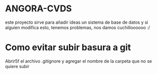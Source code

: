 # ANGORA-CVDS
este proyecto sirve para añadir ideas un sistema de base de datos y si alguien modifica esto, tenemos problemas, nos damos cuchilloooooo :/

# Como evitar subir basura a git 
Abrir5f el archivo .gitignore y agregar el nombre de la carpeta que no se quiere subir 




